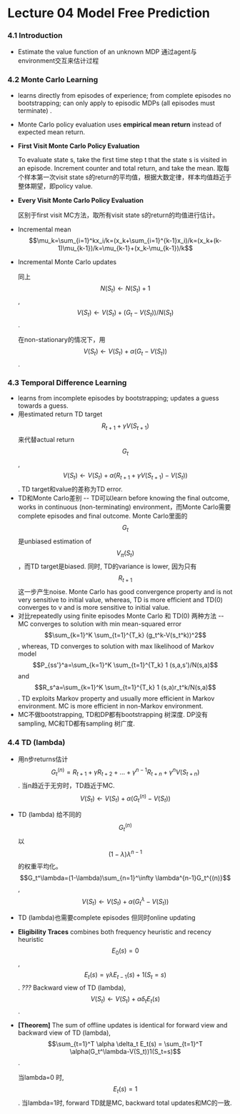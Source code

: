 # Lecture 04 Model Free Prediction

### 4.1 Introduction

* Estimate the value function of an unknown MDP 通过agent与environment交互来估计过程

### 4.2 Monte Carlo Learning

* learns directly from episodes of experience; from complete episodes no bootstrapping; can only apply to episodic MDPs \(all episodes must terminate\) .
* Monte Carlo policy evaluation uses **empirical mean return** instead of expected mean return.
* **First Visit Monte Carlo Policy Evaluation**

  To evaluate state s, take the first time step t that the state s is visited in an episode. Increment counter and total return, and take the mean. 取每个样本第一次visit state s的return的平均值，根据大数定律，样本均值趋近于整体期望，即policy value.

* **Every Visit Monte Carlo Policy Evaluation**

  区别于first visit MC方法，取所有visit state s的return的均值进行估计。

* Incremental mean$$\mu_k=\sum_{i=1}^kx_i/k=(x_k+\sum_{i=1}^{k-1}x_i)/k=(x_k+(k-1)\mu_{k-1})/k=\mu_{k-1}+(x_k-\mu_{k-1})/k$$ 
* Incremental Monte Carlo updates

  同上$$N(S_t) \leftarrow N(S_t)+1$$ ,$$V(S_t) \leftarrow V(S_t)+(G_t-V(S_t))/N(S_t)$$.

  在non-stationary的情况下，用$$V(S_t) \leftarrow V(S_t)+\alpha(G_t-V(S_t))$$ .

### 4.3 Temporal Difference Learning

* learns from incomplete episodes by bootstrapping; updates a guess towards a guess.
* 用estimated return TD target $$R_{t+1}+\gamma V(S_{t+1})$$来代替actual return $$G_t$$, $$V(S_t) \leftarrow V(S_t)+\alpha(R_{t+1}+\gamma V(S_{t+1})-V(S_t))$$. TD target和value的差称为TD error.
* TD和Monte Carlo差别 -- TD可以learn before knowing the final outcome, works in continuous \(non-terminating\) environment，而Monte Carlo需要complete episodes and final outcome. Monte Carlo里面的 $$G_t$$ 是unbiased estimation of $$V_\pi(S_t)$$，而TD target是biased. 同时, TD的variance is lower, 因为只有 $$R_{t+1}$$这一步产生noise. Monte Carlo has good convergence property and is not very sensitive to initial value, whereas, TD is more efficient and TD\(0\) converges to v and is more sensitive to initial value.
* 对比repeatedly using finite episodes Monte Carlo 和 TD\(0\) 两种方法 -- MC converges to solution with min mean-squared error  $$\sum_{k=1}^K \sum_{t=1}^{T_k} (g_t^k-V(s_t^k))^2$$ , whereas, TD converges to solution with max likelihood of Markov model $$P_{ss'}^a=\sum_{k=1}^K \sum_{t=1}^{T_k} 1 (s,a,s')/N(s,a)$$ and $$R_s^a=\sum_{k=1}^K \sum_{t=1}^{T_k} 1 (s,a)r_t^k/N(s,a)$$. TD exploits Markov property and usually more efficient in Markov environment. MC is more efficient in non-Markov environment.
* MC不做bootstrapping, TD和DP都有bootstrapping 树深度. DP没有sampling, MC和TD都有sampling 树广度.

### 4.4 TD \(lambda\)

* 用n步returns估计 $$G_t^{(n)}=R_{t+1}+\gamma R_{t+2}+...+\gamma ^{n-1}R_{t+n}+\gamma^nV(S_{t+n})$$ . 当n趋近于无穷时，TD趋近于MC. $$V(S_t) \leftarrow V(S_t)+\alpha(G_t^{(n)}-V(S_t))$$
* TD \(lambda\) 给不同的 $$G_t^{(n)}$$ 以 $$(1-\lambda)\lambda^{n-1}$$ 的权重平均化。 $$G_t^\lambda=(1-\lambda)\sum_{n=1}^\infty \lambda^{n-1}G_t^{(n)}$$, $$V(S_t) \leftarrow V(S_t)+\alpha(G_t^\lambda-V(S_t))$$
* TD \(lambda\)也需要complete episodes 但同时online updating
* **Eligibility Traces** combines both frequency heuristic and recency heuristic $$E_0(s)=0$$, $$E_t(s)=\gamma \lambda E_{t-1}(s)+1(S_t=s)$$. _???_ Backward view of TD \(lambda\), $$V(S_t) \leftarrow V(S_t)+\alpha\delta_tE_t(s)$$. 
* **\[Theorem\]** The sum of offline updates is identical for forward view and backward view of TD \(lambda\), $$\sum_{t=1}^T \alpha \delta_t E_t(s) = \sum_{t=1}^T \alpha(G_t^\lambda-V(S_t))1(S_t=s)$$ .

  当lambda=0 时,  $$E_t(s)=1$$. 当lambda=1时, forward TD就是MC, backward total updates和MC的一致.

 









